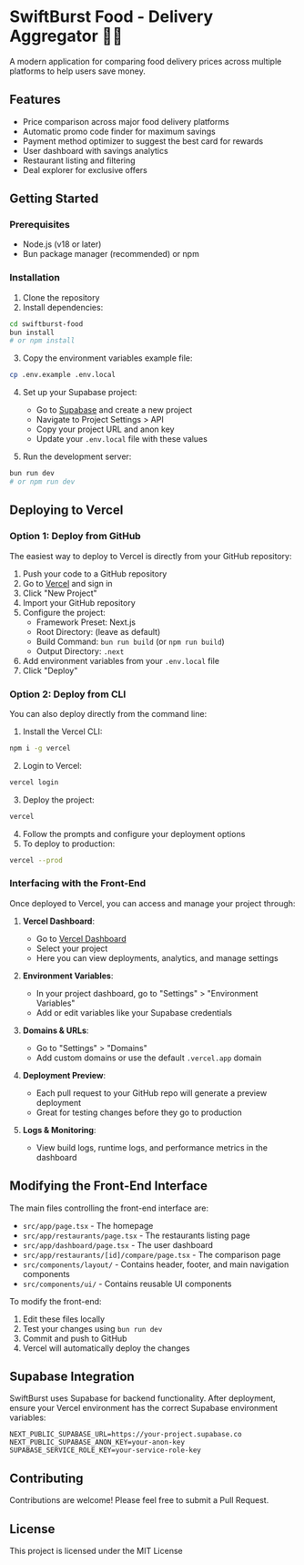 # SwiftBurst Food - Delivery Aggregator 🍔🚀

A modern application for comparing food delivery prices across multiple platforms to help users save money.

## Features

- Price comparison across major food delivery platforms
- Automatic promo code finder for maximum savings
- Payment method optimizer to suggest the best card for rewards
- User dashboard with savings analytics
- Restaurant listing and filtering
- Deal explorer for exclusive offers

## Getting Started

### Prerequisites

- Node.js (v18 or later)
- Bun package manager (recommended) or npm

### Installation

1. Clone the repository
2. Install dependencies:

```bash
cd swiftburst-food
bun install
# or npm install
```

3. Copy the environment variables example file:

```bash
cp .env.example .env.local
```

4. Set up your Supabase project:
   - Go to [Supabase](https://app.supabase.com/) and create a new project
   - Navigate to Project Settings > API
   - Copy your project URL and anon key
   - Update your `.env.local` file with these values

5. Run the development server:

```bash
bun run dev
# or npm run dev
```

## Deploying to Vercel

### Option 1: Deploy from GitHub

The easiest way to deploy to Vercel is directly from your GitHub repository:

1. Push your code to a GitHub repository
2. Go to [Vercel](https://vercel.com/) and sign in
3. Click "New Project"
4. Import your GitHub repository
5. Configure the project:
   - Framework Preset: Next.js
   - Root Directory: (leave as default)
   - Build Command: `bun run build` (or `npm run build`)
   - Output Directory: `.next`
6. Add environment variables from your `.env.local` file
7. Click "Deploy"

### Option 2: Deploy from CLI

You can also deploy directly from the command line:

1. Install the Vercel CLI:

```bash
npm i -g vercel
```

2. Login to Vercel:

```bash
vercel login
```

3. Deploy the project:

```bash
vercel
```

4. Follow the prompts and configure your deployment options
5. To deploy to production:

```bash
vercel --prod
```

### Interfacing with the Front-End

Once deployed to Vercel, you can access and manage your project through:

1. **Vercel Dashboard**:
   - Go to [Vercel Dashboard](https://vercel.com/dashboard)
   - Select your project
   - Here you can view deployments, analytics, and manage settings

2. **Environment Variables**:
   - In your project dashboard, go to "Settings" > "Environment Variables"
   - Add or edit variables like your Supabase credentials

3. **Domains & URLs**:
   - Go to "Settings" > "Domains"
   - Add custom domains or use the default `.vercel.app` domain

4. **Deployment Preview**:
   - Each pull request to your GitHub repo will generate a preview deployment
   - Great for testing changes before they go to production

5. **Logs & Monitoring**:
   - View build logs, runtime logs, and performance metrics in the dashboard

## Modifying the Front-End Interface

The main files controlling the front-end interface are:

- `src/app/page.tsx` - The homepage
- `src/app/restaurants/page.tsx` - The restaurants listing page
- `src/app/dashboard/page.tsx` - The user dashboard
- `src/app/restaurants/[id]/compare/page.tsx` - The comparison page
- `src/components/layout/` - Contains header, footer, and main navigation components
- `src/components/ui/` - Contains reusable UI components

To modify the front-end:

1. Edit these files locally
2. Test your changes using `bun run dev`
3. Commit and push to GitHub
4. Vercel will automatically deploy the changes

## Supabase Integration

SwiftBurst uses Supabase for backend functionality. After deployment, ensure your Vercel environment has the correct Supabase environment variables:

```
NEXT_PUBLIC_SUPABASE_URL=https://your-project.supabase.co
NEXT_PUBLIC_SUPABASE_ANON_KEY=your-anon-key
SUPABASE_SERVICE_ROLE_KEY=your-service-role-key
```

## Contributing

Contributions are welcome! Please feel free to submit a Pull Request.

## License

This project is licensed under the MIT License
